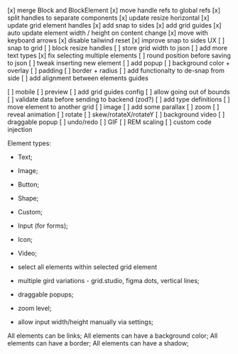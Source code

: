 [x] merge Block and BlockElement
[x] move handle refs to global refs
[x] split handles to separate components
[x] update resize horizontal
[x] update grid element handles
[x] add snap to sides
[x] add grid guides
[x] auto update element width / height on content change
[x] move with keyboard arrows
[x] disable tailwind reset
[x] improve snap to sides UX
[ ] snap to grid
[ ] block resize handles
[ ] store grid width to json
[ ] add more text types
[x] fix selecting multiple elements
[ ] round position before saving to json
[ ] tweak inserting new element
[ ] add popup
[ ] background color + overlay
[ ] padding
[ ] border + radius
[ ] add functionalty to de-snap from side
[ ] add alignment between elements guides

[ ] mobile
[ ] preview
[ ] add grid guides config
[ ] allow going out of bounds
[ ] validate data before sending to backend (zod?)
[ ] add type definitions
[ ] move element to another grid
[ ] image
[ ] add some parallax
[ ] zoom
[ ] reveal animation
[ ] rotate
[ ] skew/rotateX/rotateY
[ ] background video
[ ] draggable popup
[ ] undo/redo
[ ] GIF
[ ] REM scaling
[ ] custom code injection
 
Element types:
- Text;
- Image;
- Button;
- Shape;
- Custom;

- Input (for forms);
- Icon;
- Video;


- select all elements within selected grid element
- multiple gird variations - grid.studio, figma dots, vertical lines;
- draggable popups;
- zoom level;
- allow input width/height manually via settings;

All elements can be links;
All elements can have a background color;
All elements can have a border;
All elements can have a shadow;